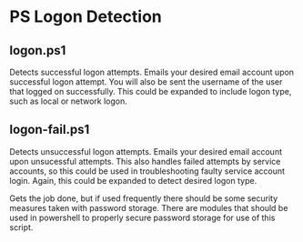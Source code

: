 # PS Logon Detection

## logon.ps1
Detects successful logon attempts. Emails your desired email account upon successful logon attempt. You will also be sent
the username of the user that logged on successfully. This could be expanded to include logon type, such as local or network logon.

## logon-fail.ps1
Detects unsuccessful logon attempts. Emails your desired email account upon unsucessful attempts. This also handles failed attempts
by service accounts, so this could be used in troubleshooting faulty service account login. Again, this could be expanded to detect
desired logon type.

Gets the job done, but if used frequently there should be some security measures taken with password storage. There
are modules that should be used in powershell to properly secure password storage for use of this script. 